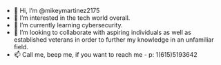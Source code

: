 - 👋 Hi, I’m @mikeymartinez2175
- 👀 I’m interested in the tech world overall. 
- 🌱 I’m currently learning cybersecurity.
- 💞️ I’m looking to collaborate with aspiring individuals as well as established veterans in order to further my knowledge in an unfamiliar field. 
- 📫 Call me, beep me, if you want to reach me - p: 1(615)5193642
